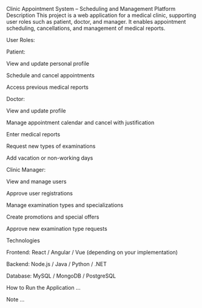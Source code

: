 Clinic Appointment System – Scheduling and Management Platform
Description
This project is a web application for a medical clinic, supporting user roles such as patient, doctor, and manager. It enables appointment scheduling, cancellations, and management of medical reports.

User Roles:

Patient:

View and update personal profile

Schedule and cancel appointments

Access previous medical reports

Doctor:

View and update profile

Manage appointment calendar and cancel with justification

Enter medical reports

Request new types of examinations

Add vacation or non-working days

Clinic Manager:

View and manage users

Approve user registrations

Manage examination types and specializations

Create promotions and special offers

Approve new examination type requests

Technologies

Frontend: React / Angular / Vue (depending on your implementation)

Backend: Node.js / Java / Python / .NET

Database: MySQL / MongoDB / PostgreSQL

How to Run the Application
...

Note
...
